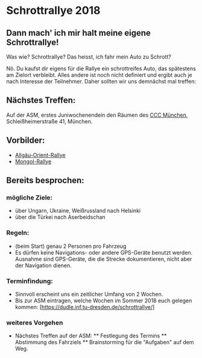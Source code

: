 # Schrottrallye 2018

## Dann mach' ich mir halt meine eigene Schrottrallye!
Was wie? Schrottrallye? Das heisst, ich fahr mein Auto zu Schrott?

Nö. Du kaufst dir eigens für die Rallye ein schrottreifes Auto, das spätestens am Zielort verbleibt. Alles andere ist noch nicht definiert und ergibt auch je nach Interesse der Teilnehmer. Daher sollten wir uns demnächst mal treffen:


## Nächstes Treffen:
Auf der ASM, erstes Juniwochenendein den Räumen des [CCC München](https://muc.ccc.de/), Schleißheimerstraße 41, München.

## Vorbilder:
* [Allgäu-Orient-Rallye](https://de.wikipedia.org/wiki/Allg%C3%A4u-Orient-Rallye)
* [Mongol-Rallye](https://en.wikipedia.org/wiki/Mongol_Rally)

## Bereits besprochen:
### mögliche Ziele:
* über Ungarn, Ukraine, Weißrussland nach Helsinki
* über die Türkei nach Aserbeidschan

### Regeln:
* (beim Start) genau 2 Personen pro Fahrzeug
* Es dürfen keine Navigations- oder andere GPS-Geräte benutzt werden. Ausnahme sind GPS-Geräte, die die Strecke dokumentieren, nicht aber der Navigation dienen.

### Terminfindung:
* Sinnvoll erscheint uns ein zeitlicher Umfang von 2 Wochen.
* Bis zur ASM eintragen, welche Wochen im Sommer 2018 euch gelegen kommen: [https://dudle.inf.tu-dresden.de/schrottrallye/]

### weiteres Vorgehen
* Nächstes Treffen auf der ASM:
** Festlegung des Termins
** Abstimmung des Fahrziels
** Brainstorming für die "Aufgaben" auf dem Weg.
